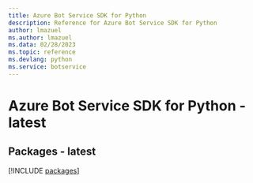 ```yaml
---
title: Azure Bot Service SDK for Python
description: Reference for Azure Bot Service SDK for Python
author: lmazuel
ms.author: lmazuel
ms.data: 02/28/2023
ms.topic: reference
ms.devlang: python
ms.service: botservice
---
```

# Azure Bot Service SDK for Python - latest
## Packages - latest
[!INCLUDE [packages](bot-service-index.md)]